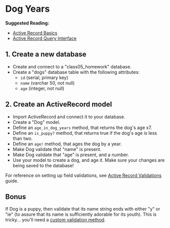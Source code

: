 # Dog Years

**Suggested Reading:**

- [Active Record Basics](http://guides.rubyonrails.org/active_record_basics.html)
- [Active Record Query Interface](http://guides.rubyonrails.org/active_record_querying.html)

## 1. Create a new database

* Create and connect to a "class05_homework" database.
* Create a "dogs" database table with the following attributes:
	* `id` (serial, primary key)
	* `name` (varchar 50, not null)
	* `age` (integer, not null)

## 2. Create an ActiveRecord model

* Import ActiveRecord and connect it to your database.
* Create a "Dog" model.
* Define an `age_in_dog_years` method, that returns the dog's age x7.
* Define an `is_puppy?` method, that returns true if the dog's age is less than two.
* Define an `age!` method, that ages the dog by a year.
* Make Dog validate that "name" is present.
* Make Dog validate that "age" is present, and a number.
* Use your model to create a dog, and age it. Make sure your changes are being saved to the database!

For reference on setting up field validations, see [Active Record Validations](http://guides.rubyonrails.org/active_record_validations.html) guide.

## Bonus

If Dog is a puppy, then validate that its name string ends with either "y" or "ie" (to assure that its name is sufficiently adorable for its youth). This is tricky... you'll need a [custom validation method](http://guides.rubyonrails.org/active_record_validations.html#custom-methods).